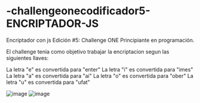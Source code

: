 # -challengeonecodificador5-ENCRIPTADOR-JS
Encriptador con js Edición #5: Challenge ONE Principiante en programación.

El challenge tenia como objetivo trabajar la encriptacion segun las siguientes llaves:

La letra "e" es convertida para "enter"
La letra "i" es convertida para "imes"
La letra "a" es convertida para "ai"
La letra "o" es convertida para "ober"
La letra "u" es convertida para "ufat"


![image](https://github.com/lourdDuarte/-challengeonecodificador5-ENCRIPTADOR-JS/assets/66228399/6957d16a-9277-4467-ac23-963e041ce0c4)
![image](https://github.com/lourdDuarte/-challengeonecodificador5-ENCRIPTADOR-JS/assets/66228399/ef8ee52d-24c4-4812-b1d7-7d0a925498f6)

